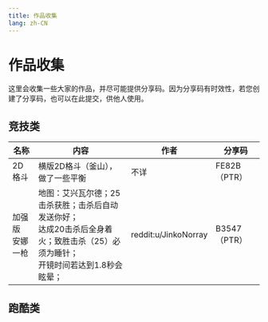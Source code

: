 ```yaml
---
title: 作品收集
lang: zh-CN
---
```


# 作品收集

这里会收集一些大家的作品，并尽可能提供分享码。因为分享码有时效性，若您创建了分享码，也可以在此提交，供他人使用。

## 竞技类

| 名称 | 内容 | 作者 | 分享码 |
| --- | ---- | --- | ----- |
| 2D格斗 | 横版2D格斗（釜山），做了一些平衡 | 不详 | FE82B（PTR） |
| 加强版<br>安娜一枪 | 地图：艾兴瓦尔德；25击杀获胜；击杀后自动发送你好；<br>达成20击杀后全身着火；致胜击杀（25）必须为睡针；<br>开镜时间若达到1.8秒会眩晕；| reddit:u/JinkoNorray | B3547（PTR） |
## 跑酷类

